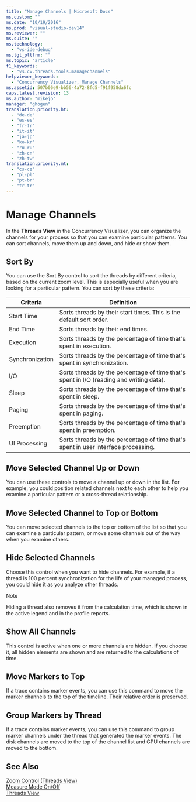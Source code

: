 ```yaml
---
title: "Manage Channels | Microsoft Docs"
ms.custom: ""
ms.date: "10/19/2016"
ms.prod: "visual-studio-dev14"
ms.reviewer: ""
ms.suite: ""
ms.technology: 
  - "vs-ide-debug"
ms.tgt_pltfrm: ""
ms.topic: "article"
f1_keywords: 
  - "vs.cv.threads.tools.managechannels"
helpviewer_keywords: 
  - "Concurrency Visualizer, Manage Channels"
ms.assetid: 507b06e9-bb56-4a72-8fd5-f91f958da6fc
caps.latest.revision: 13
ms.author: "mikejo"
manager: "ghogen"
translation.priority.ht: 
  - "de-de"
  - "es-es"
  - "fr-fr"
  - "it-it"
  - "ja-jp"
  - "ko-kr"
  - "ru-ru"
  - "zh-cn"
  - "zh-tw"
translation.priority.mt: 
  - "cs-cz"
  - "pl-pl"
  - "pt-br"
  - "tr-tr"
---
```

# Manage Channels
In the **Threads View** in the Concurrency Visualizer, you can organize the channels for your process so that you can examine particular patterns. You can sort channels, move them up and down, and hide or show them.  
  
## Sort By  
 You can use the Sort By control to sort the threads by different criteria, based on the current zoom level. This is especially useful when you are looking for a particular pattern. You can sort by these criteria:  
  
|Criteria|Definition|  
|--------------|----------------|  
|Start Time|Sorts threads by their start times. This is the default sort order.|  
|End Time|Sorts threads by their end times.|  
|Execution|Sorts threads by the percentage of time that's spent in execution.|  
|Synchronization|Sorts threads by the percentage of time that's spent in synchronization.|  
|I/O|Sorts threads by the percentage of time that's spent in I/O (reading and writing data).|  
|Sleep|Sorts threads by the percentage of time that's spent in sleep.|  
|Paging|Sorts threads by the percentage of time that's spent in paging.|  
|Preemption|Sorts threads by the percentage of time that's spent in preemption.|  
|UI Processing|Sorts threads by the percentage of time that's spent in user interface processing.|  
  
## Move Selected Channel Up or Down  
 You can use these controls to move a channel up or down in the list. For example, you could position related channels next to each other to help you examine a particular pattern or a cross-thread relationship.  
  
## Move Selected Channel to Top or Bottom  
 You can move selected channels to the top or bottom of the list so that you can examine a particular pattern, or move some channels out of the way when you examine others.  
  
## Hide Selected Channels  
 Choose this control when you want to hide channels. For example, if a thread is 100 percent synchronization for the life of your managed process, you could hide it as you analyze other threads.  
  
> [!NOTE]
>  Hiding a thread also removes it from the calculation time, which is shown in the active legend and in the profile reports.  
  
## Show All Channels  
 This control is active when one or more channels are hidden. If you choose it, all hidden elements are shown and are returned to the calculations of time.  
  
## Move Markers to Top  
 If a trace contains marker events, you can use this command to move the marker channels to the top of the timeline. Their relative order is preserved.  
  
## Group Markers by Thread  
 If a trace contains marker events, you can use this command to group marker channels under the thread that generated the marker events.  The disk channels are moved to the top of the channel list and GPU channels are moved to the bottom.  
  
## See Also  
 [Zoom Control (Threads View)](../profiling/zoom-control--threads-view-.md)   
 [Measure Mode On/Off](../profiling/measure-mode-on-off.md)   
 [Threads View](../profiling/threads-view--parallel-performance-.md)